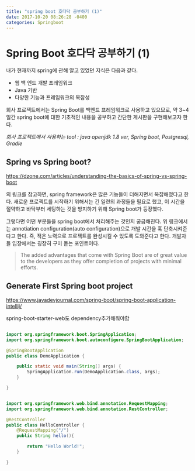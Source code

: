 ```yaml
---
title: "spring boot 호다닥 공부하기 (1)"
date: 2017-10-20 08:26:28 -0400
categories: Springboot
---
```

# **Spring Boot 호다닥 공부하기 (1)**

내가 현재까지 spring에 관해 알고 있었던 지식은 다음과 같다.

- 웹 백 엔드 개발 프레임워크
- Java 기반
- 다양한 기능과 프레임워크의 복잡성

회사 프로젝트에서는 Spring Boot를 백엔드 프레임워크로 사용하고 있으므로, 약 3~4일간 spring boot에 대한 기초적인 내용을 공부하고 간단한 게시판을 구현해보고자 한다.

*회사 프로젝트에서 사용하는 tool : java openjdk 1.8 ver, Spring boot, Postgresql, Gradle*



## Spring vs Spring boot?

https://dzone.com/articles/understanding-the-basics-of-spring-vs-spring-boot

의 링크를 참고하면, spring framework은 많은 기능들이 더해지면서 복잡해졌다고 한다. 새로운 프로젝트를 시작하기 위해서는 긴 일련의 과정들을 필요로 했고, 이 시간을 절약하고 바닥부터 세팅하는 것을 방지하기 위해 Spring boot가 등장했다.

그렇다면 어떤 부분들을 spring boot에서 처리해주는 것인지 궁금해진다. 위 링크에서는 annotiation configuration(auto configuration)으로 개발 시간을 훅 단축시켜준다고 한다. 즉, 적은 노력으로 프로젝트를 완성시킬 수 있도록 도와준다고 한다. 개발자들 입장에서는 굉장히 구미 돋는 포인트이다.

> The added advantages that come with Spring Boot are of great value to the developers as they offer completion of projects with minimal efforts.



## Generate First Spring boot project

https://www.javadevjournal.com/spring-boot/spring-boot-application-intellij/

spring-boot-starter-web도 dependency추가해줘야함

```java

import org.springframework.boot.SpringApplication;
import org.springframework.boot.autoconfigure.SpringBootApplication;

@SpringBootApplication
public class DemoApplication {

    public static void main(String[] args) {
        SpringApplication.run(DemoApplication.class, args);
    }

}
```

```java

import org.springframework.web.bind.annotation.RequestMapping;
import org.springframework.web.bind.annotation.RestController;

@RestController
public class HelloController {
    @RequestMapping("/")
    public String hello(){

        return "Hello World!";
    }

}

```

